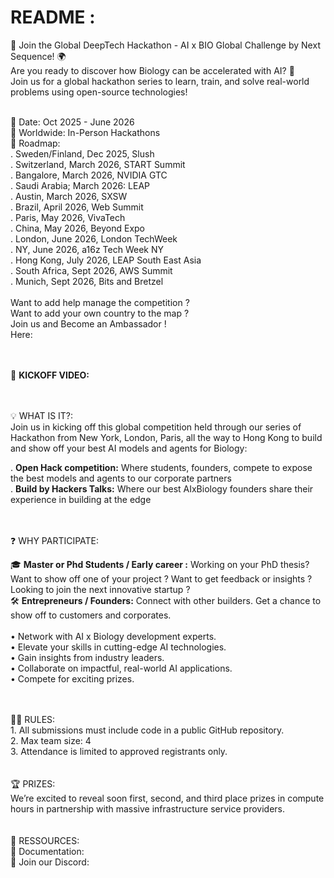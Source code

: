 # README :


🚀 Join the Global DeepTech Hackathon - AI x BIO Global Challenge by Next Sequence! 🌍 <br> 
Are you ready to discover how Biology can be accelerated with AI? 🌟 <br> 
Join us for a global hackathon series to learn, train, and solve real-world problems using open-source technologies!

<br> 
📅 Date: Oct 2025 - June 2026 <br> 
📍 Worldwide: In-Person Hackathons <br> 
🚀 Roadmap:  <br> 
. Sweden/Finland, Dec 2025, Slush  <br> 
. Switzerland, March 2026, START Summit  <br> 
. Bangalore, March 2026, NVIDIA GTC  <br> 
. Saudi Arabia; March 2026: LEAP  <br> 
. Austin, March 2026, SXSW  <br> 
. Brazil, April 2026, Web Summit  <br> 
. Paris, May 2026, VivaTech  <br> 
. China, May 2026, Beyond Expo  <br> 
. London, June 2026, London TechWeek  <br> 
. NY, June 2026, a16z Tech Week NY  <br> 
. Hong Kong, July 2026, LEAP South East Asia  <br> 
. South Africa, Sept 2026, AWS Summit  <br> 
. Munich, Sept 2026, Bits and Bretzel  <br> 
<br> 
Want to add help manage the competition ? <br> 
Want to add your own country to the map ? <br> 
Join us and Become an Ambassador ! <br> 
Here: 

<br> 
<br> 
<br> 

🎥 **KICKOFF VIDEO:**

<br> 
<br> 
💡 WHAT IS IT?: <br> 
Join us in kicking off this global competition held through our series of Hackathon from New York, London, Paris, all the way to Hong Kong to build and show off your best AI models and agents for Biology: 

. **Open Hack competition:** Where students, founders, compete to expose the best models and agents to our corporate partners <br> 
. **Build by Hackers Talks:** Where our best AIxBiology founders share their experience in building at the edge


<br> 
<br> 
❓  WHY PARTICIPATE:

🎓 **Master or Phd Students / Early career :**
Working on your PhD thesis? Want to show off one of your project ? Want to get feedback or insights ? Looking to join the next innovative startup ? <br> 
🛠️ **Entrepreneurs / Founders:**
Connect with other builders. Get a chance to show off to customers and corporates.
<br> 
<br> 
​• Network with AI x Biology development experts. <br> 
​​• Elevate your skills in cutting-edge AI technologies. <br> 
​​• Gain insights from industry leaders. <br> 
​​• Collaborate on impactful, real-world AI applications.<br> 
​​• Compete for exciting prizes.<br> 

<br> 
<br> 
🧑‍💻 RULES: <br> 
1. All submissions must include code in a public GitHub repository.<br> 
2. Max team size: 4 <br> 
3. Attendance is limited to approved registrants only.<br> 

<br> 
<br> 
🏆 PRIZES: <br> 
We’re excited to reveal soon first, second, and third place prizes in compute hours in partnership with massive infrastructure service providers.

<br> 
<br> 
<br> 
📖 RESSOURCES: <br> 
🤗 Documentation:  <br> 
👥 Join our Discord: 



